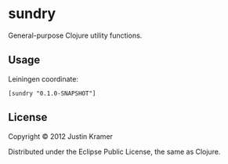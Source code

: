 # sundry

General-purpose Clojure utility functions.

## Usage

Leiningen coordinate:

    [sundry "0.1.0-SNAPSHOT"]

## License

Copyright © 2012 Justin Kramer

Distributed under the Eclipse Public License, the same as Clojure.

